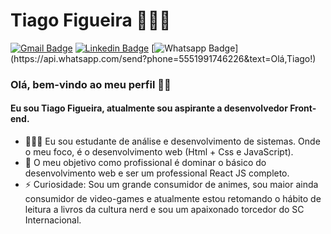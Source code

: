 # **Tiago Figueira** 👨🏽‍💻

[![Gmail Badge](https://img.shields.io/badge/-tiago.g.figueira@gmail.com-c14438?style=flat-square&logo=Gmail&logoColor=white&link=mailto:tiago.g.figueira@gmail.com)](mailto:tiago.g.figueira@gmail.com)
[![Linkedin Badge](https://img.shields.io/badge/-LinkedIn-blue?style=flat-square&logo=Linkedin&logoColor=white&link=https://www.linkedin.com/in/rebeccamanzi/)](https://www.linkedin.com/in/tiagogoncalvesfigueira/)
[![Whatsapp Badge](https://img.shields.io/badge/-Whatsapp-4CA143?style=flat-square&labelColor=4CA143&logo=whatsapp&logoColor=white&link=https://api.whatsapp.com/send?phone=5511987745682&text=Olá,Vanessa!)](https://api.whatsapp.com/send?phone=5551991746226&text=Olá,Tiago!)

<!--
**tiagofigueira/tiagofigueira** is a ✨ _special_ ✨ repository because its `README.md` (this file) appears on your GitHub profile. -->

### Olá, bem-vindo ao meu perfil 🤙🏽

#### Eu sou Tiago Figueira, atualmente sou aspirante a desenvolvedor Front-end.

- 👨🏽‍🎓 Eu sou estudante de análise e desenvolvimento de sistemas. Onde o meu foco, é o desenvolvimento web (Html + Css e JavaScript).
- 👯 O meu objetivo como profissional é dominar o básico do desenvolvimento web e ser um professional React JS completo.
- ⚡ Curiosidade: Sou um grande consumidor de animes, sou maior ainda consumidor de video-games e atualmente estou retomando o hábito de leitura a livros da cultura nerd e sou um apaixonado torcedor do SC Internacional.
